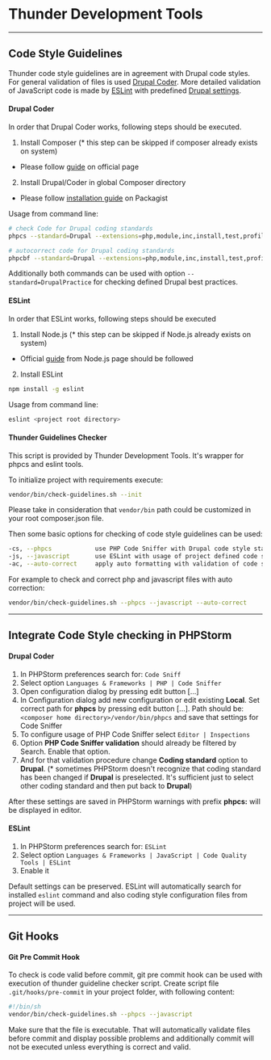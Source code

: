 # Thunder Development Tools

----------

## Code Style Guidelines

Thunder code style guidelines are in agreement with Drupal code styles. For general validation of files is used [Drupal Coder](https://www.drupal.org/project/coder). More detailed validation of JavaScript code is made by [ESLint](http://eslint.org/) with predefined [Drupal settings](https://www.drupal.org/node/1955232).

#### Drupal Coder
In order that Drupal Coder works, following steps should be executed.

1. Install Composer (* this step can be skipped if composer already exists on system)
* Please follow [guide](https://getcomposer.org/download/) on official page
2. Install Drupal/Coder in global Composer directory
* Please follow [installation guide](https://packagist.org/packages/drupal/coder) on Packagist

Usage from command line:
```bash
# check Code for Drupal coding standards
phpcs --standard=Drupal --extensions=php,module,inc,install,test,profile,theme '--ignore=*.md' -p <project root directory>

# autocorrect code for Drupal coding standards
phpcbf --standard=Drupal --extensions=php,module,inc,install,test,profile,theme '--ignore=*.md' <project root directory>
```
Additionally both commands can be used with option ```--standard=DrupalPractice``` for checking defined Drupal best practices.

#### ESLint

In order that ESLint works, following steps should be executed

1. Install Node.js (* this step can be skipped if Node.js already exists on system)
* Official [guide](https://nodejs.org/en/download/package-manager/) from Node.js page should be followed
2. Install ESLint
```bash
npm install -g eslint
```

Usage from command line:
```bash
eslint <project root directory>
```

#### Thunder Guidelines Checker

This script is provided by Thunder Development Tools. It's wrapper for phpcs and eslint tools.

To initialize project with requirements execute:
```bash
vendor/bin/check-guidelines.sh --init
```
Please take in consideration that ```vendor/bin``` path could be customized in your root composer.json file.

Then some basic options for checking of code style guidelines can be used:
```bash
-cs, --phpcs            use PHP Code Sniffer with Drupal code style standard
-js, --javascript       use ESLint with usage of project defined code standard
-ac, --auto-correct     apply auto formatting with validation of code styles
```

For example to check and correct php and javascript files with auto correction:
```bash
vendor/bin/check-guidelines.sh --phpcs --javascript --auto-correct
```

----------

## Integrate Code Style checking in PHPStorm

#### Drupal Coder

1. In PHPStorm preferences search for: ```Code Sniff```
2. Select option ```Languages & Frameworks | PHP | Code Sniffer```
3. Open configuration dialog by pressing edit button [...]
4.  In Configuration dialog add new configuration or edit existing **Local**. Set correct path for **phpcs** by pressing edit button [...]. Path should be: ```<composer home directory>/vendor/bin/phpcs``` and save that settings for Code Sniffer
5. To configure usage of PHP Code Sniffer select ```Editor | Inspections```
6. Option **PHP Code Sniffer validation** should already be filtered by Search. Enable that option.
7. And for that validation procedure change **Coding standard** option to **Drupal**. (* sometimes PHPStorm doesn't recognize that coding standard has been changed if **Drupal** is preselected. It's sufficient just to select other coding standard and then put back to **Drupal**) 

After these settings are saved in PHPStorm warnings with prefix **phpcs:** will be displayed in editor.

#### ESLint

1. In PHPStorm preferences search for: ```ESLint```
2. Select option ```Languages & Frameworks | JavaScript | Code Quality Tools | ESLint```
3. Enable it

Default settings can be preserved. ESLint will automatically search for installed ```eslint``` command and also coding style configuration files from project will be used.


----------

## Git Hooks

#### Git Pre Commit Hook

To check is code valid before commit, git pre commit hook can be used with execution of thunder guideline checker script. Create script file ```.git/hooks/pre-commit``` in your project folder, with following content:
```bash
#!/bin/sh
vendor/bin/check-guidelines.sh --phpcs --javascript
```
Make sure that the file is executable. That will automatically validate files before commit and display possible problems and additionally commit will not be executed unless everything is correct and valid.
